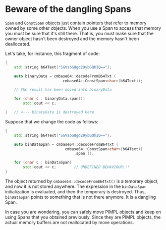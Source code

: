# Beware of the dangling Spans

[`Span` and `ConstSpan`](/Doc/UniquePtrAndSpan.md) objects just contain pointers that refer to memory owned by some other objects. When you use a Span to access that memory you must be sure that it's still there. That is, you must make sure that the owner object hasn't been destroyed and the memory hasn't been deallocated.

Let's take, for instance, this fragment of code:

```C++
{
    std::string b64Text("SGVsbG8gd29ybGQhIQ==");

    auto binaryData = cmbase64::decodeFromB64Txt (
                          cmbase64::ConstSpan<char>(b64Text));

    // The result has been moved into binaryData

    for (char c : binaryData.span())
        std::cout << c;

}   // <--- binaryData is destroyed here
```

Suppose that we change the code as follows:

```C++
{
    std::string b64Text("SGVsbG8gd29ybGQhIQ==");

    auto binDataSpan = cmbase64::decodeFromB64Txt (
                           cmbase64::ConstSpan<char>(b64Text))
                               .span ();

    for (char c : binDataSpan)
        std::cout << c;        // UNDEFINED BEHAVIOUR!!!
}
```

The object returned by `cmbase64::decodeFromB64Txt()` is a temorary object, and now it is not stored anywhere. The expression in the `binDataSpan` initialization is evaluated, and then the temporary is destroyed. Thus, `binDataSpan` points to something that is not there anymore. It is a dangling Span.

In case you are wondering, you can safely move PIMPL objects and keep on using Spans that you obtained previously. Since they are PIMPL objects, the actual memory buffers are not reallocated by move operations.
